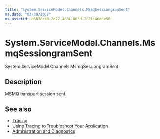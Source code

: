 ```yaml
---
title: "System.ServiceModel.Channels.MsmqSessiongramSent"
ms.date: "03/30/2017"
ms.assetid: b6638cd0-2e72-4634-863d-2621e46ede50
---
```

# System.ServiceModel.Channels.MsmqSessiongramSent
System.ServiceModel.Channels.MsmqSessiongramSent  
  
## Description  
 MSMQ transport session sent.  
  
## See also

- [Tracing](index.md)
- [Using Tracing to Troubleshoot Your Application](using-tracing-to-troubleshoot-your-application.md)
- [Administration and Diagnostics](../index.md)
